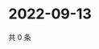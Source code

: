 # 2022-09-13

共 0 条

<!-- BEGIN WEIBO -->
<!-- 最后更新时间 Tue Sep 13 2022 11:35:17 GMT+0800 (China Standard Time) -->

<!-- END WEIBO -->
